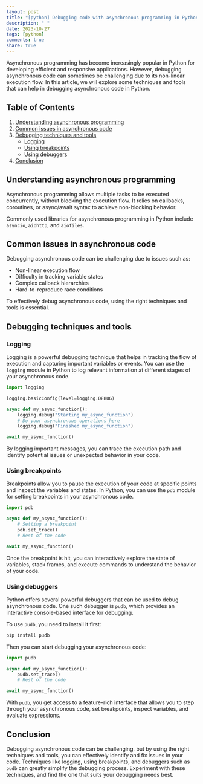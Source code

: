 ```yaml
---
layout: post
title: "[python] Debugging code with asynchronous programming in Python"
description: " "
date: 2023-10-27
tags: [python]
comments: true
share: true
---
```


Asynchronous programming has become increasingly popular in Python for developing efficient and responsive applications. However, debugging asynchronous code can sometimes be challenging due to its non-linear execution flow. In this article, we will explore some techniques and tools that can help in debugging asynchronous code in Python.

## Table of Contents
1. [Understanding asynchronous programming](#understanding-asynchronous-programming)
2. [Common issues in asynchronous code](#common-issues-in-asynchronous-code)
3. [Debugging techniques and tools](#debugging-techniques-and-tools)
    - [Logging](#logging)
    - [Using breakpoints](#using-breakpoints)
    - [Using debuggers](#using-debuggers)
4. [Conclusion](#conclusion)

## Understanding asynchronous programming

Asynchronous programming allows multiple tasks to be executed concurrently, without blocking the execution flow. It relies on callbacks, coroutines, or async/await syntax to achieve non-blocking behavior. 

Commonly used libraries for asynchronous programming in Python include `asyncio`, `aiohttp`, and `aiofiles`. 

## Common issues in asynchronous code

Debugging asynchronous code can be challenging due to issues such as:
- Non-linear execution flow
- Difficulty in tracking variable states
- Complex callback hierarchies
- Hard-to-reproduce race conditions

To effectively debug asynchronous code, using the right techniques and tools is essential.

## Debugging techniques and tools

### Logging

Logging is a powerful debugging technique that helps in tracking the flow of execution and capturing important variables or events. You can use the `logging` module in Python to log relevant information at different stages of your asynchronous code.

```python
import logging

logging.basicConfig(level=logging.DEBUG)

async def my_async_function():
    logging.debug("Starting my_async_function")
    # Do your asynchronous operations here
    logging.debug("Finished my_async_function")

await my_async_function()
```

By logging important messages, you can trace the execution path and identify potential issues or unexpected behavior in your code.

### Using breakpoints

Breakpoints allow you to pause the execution of your code at specific points and inspect the variables and states. In Python, you can use the `pdb` module for setting breakpoints in your asynchronous code.

```python
import pdb

async def my_async_function():
    # Setting a breakpoint
    pdb.set_trace()
    # Rest of the code

await my_async_function()
```

Once the breakpoint is hit, you can interactively explore the state of variables, stack frames, and execute commands to understand the behavior of your code.

### Using debuggers

Python offers several powerful debuggers that can be used to debug asynchronous code. One such debugger is `pudb`, which provides an interactive console-based interface for debugging.

To use `pudb`, you need to install it first:

```bash
pip install pudb
```

Then you can start debugging your asynchronous code:

```python
import pudb

async def my_async_function():
    pudb.set_trace()
    # Rest of the code

await my_async_function()
```

With `pudb`, you get access to a feature-rich interface that allows you to step through your asynchronous code, set breakpoints, inspect variables, and evaluate expressions.

## Conclusion

Debugging asynchronous code can be challenging, but by using the right techniques and tools, you can effectively identify and fix issues in your code. Techniques like logging, using breakpoints, and debuggers such as `pudb` can greatly simplify the debugging process. Experiment with these techniques, and find the one that suits your debugging needs best.